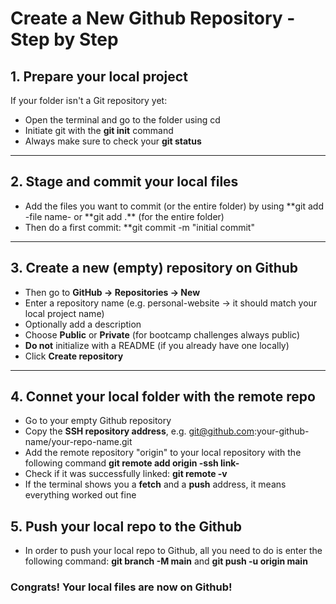 # Create a New Github Repository - Step by Step

## 1. Prepare your local project

If your folder isn't a Git repository yet:

- Open the terminal and go to the folder using cd
- Initiate git with the **git init** command
- Always make sure to check your **git status**

---

## 2. Stage and commit your local files

- Add the files you want to commit (or the entire folder) by using **git add -file name- or **git add .\*\* (for the entire folder)
- Then do a first commit: \*\*git commit -m "initial commit"

---

## 3. Create a new (empty) repository on Github

- Then go to **GitHub -> Repositories -> New**
- Enter a repository name (e.g. personal-website -> it should match your local project name)
- Optionally add a description
- Choose **Public** or **Private** (for bootcamp challenges always public)
- **Do not** initialize with a README (if you already have one locally)
- Click **Create repository**

---

## 4. Connet your local folder with the remote repo

- Go to your empty Github repository
- Copy the **SSH repository address**, e.g. git@github.com:your-github-name/your-repo-name.git
- Add the remote repository "origin" to your local repository with the following command **git remote add origin -ssh link-**
- Check if it was successfully linked: **git remote -v**
- If the terminal shows you a **fetch** and a **push** address, it means everything worked out fine

## 5. Push your local repo to the Github

- In order to push your local repo to Github, all you need to do is enter the following command: **git branch -M main** and **git push -u origin main**

### Congrats! Your local files are now on Github!
